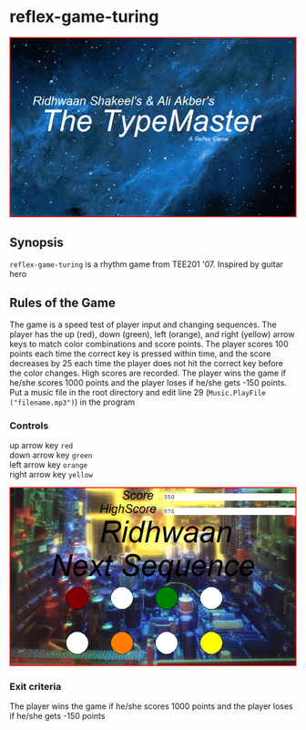 # reflex-game-turing

![typemaster](https://github.com/ridhwaans/reflex-game-turing/raw/master/images/typemaster.png)

## Synopsis

`reflex-game-turing` is a rhythm game from TEE201 '07. Inspired by guitar hero  

## Rules of the Game

The game is a speed test of player input and changing sequences. The player has the up (red), down (green), left (orange), and right (yellow) arrow keys to match color combinations and score points.  The player scores 100 points each time the correct key is pressed within time, and the score decreases by 25 each time the player does not hit the correct key before the color changes. High scores are recorded. The player wins the game if he/she scores 1000 points and the player loses if he/she gets -150 points. Put a music file in the root directory and edit line 29 (`Music.PlayFile ("filename.mp3")`) in the program 

### Controls

up arrow key `red`  
down arrow key `green`  
left arrow key `orange`  
right arrow key `yellow`  

![led_sequence](https://github.com/ridhwaans/reflex-game-turing/raw/master/images/led_sequence.png)

### Exit criteria
The player wins the game if he/she scores 1000 points and the player loses if he/she gets -150 points
